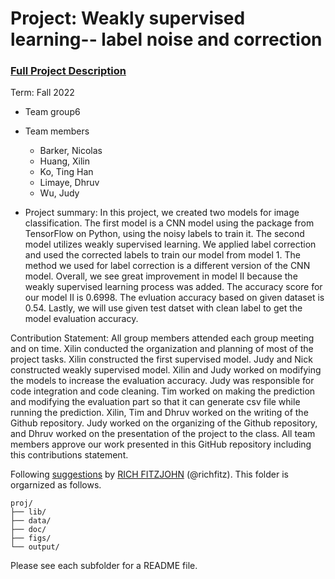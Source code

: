# Project: Weakly supervised learning-- label noise and correction


### [Full Project Description](doc/project3_desc.md)

Term: Fall 2022

+ Team group6
+ Team members
	+ Barker, Nicolas 
	+ Huang, Xilin
	+ Ko, Ting Han
	+ Limaye, Dhruv
	+ Wu, Judy

+ Project summary: In this project, we created two models for image classification. The first model is a CNN model using the package from TensorFlow on Python, using the noisy labels to train it. The second model utilizes weakly supervised learning. We applied label correction and used the corrected labels to train our model from model 1. The method we used for label correction is a different version of the CNN model. Overall, we see great improvement in model II because the weakly supervised learning process was added. The accuracy score for our model II is 0.6998. The evluation accuracy based on given dataset is 0.54. Lastly, we will use given test datset with clean label to get the model evaluation accuracy.

Contribution Statement:
All group members attended each group meeting and on time. Xilin conducted the organization and planning of most of the project tasks. Xilin constructed the first supervised model. Judy and Nick constructed weakly supervised model. Xilin and Judy worked on modifying the models to increase the evaluation accuracy. Judy was responsible for code integration and code cleaning. Tim worked on making the prediction and modifying the evaluation part so that it can generate csv file while running the prediction. Xilin, Tim and Dhruv worked on the writing of the Github repository. Judy worked on the organizing of the Github repository, and Dhruv worked on the presentation of the project to the class. All team members approve our work presented in this GitHub repository including this contributions statement. 



Following [suggestions](http://nicercode.github.io/blog/2013-04-05-projects/) by [RICH FITZJOHN](http://nicercode.github.io/about/#Team) (@richfitz). This folder is orgarnized as follows.

```
proj/
├── lib/
├── data/
├── doc/
├── figs/
└── output/
```

Please see each subfolder for a README file.
